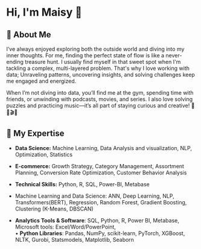 # Hi, I'm Maisy 👋

## 🌱 About Me
I’ve always enjoyed exploring both the outside world and diving into my inner thoughts. For me, finding the perfect state of flow is like a never-ending treasure hunt. I usually find myself in that sweet spot when I'm tackling a complex, multi-layered problem. That's why I love working with data; Unraveling patterns, uncovering insights, and solving challenges keep me engaged and energized.

When I’m not diving into data, you’ll find me at the gym, spending time with friends, or unwinding with podcasts, movies, and series. I also love solving puzzles and practicing music—it’s all part of staying curious and creative! 🎵💪🎬💡

## 🎯 My Expertise
- **Data Science:** Machine Learning, Data Analysis and visualization, NLP, Optimization, Statistics
- **E-commerce:** Growth Strategy, Category Management, Assortment Planning, Conversion Rate Optimization, Customer Behavior Analysis
- **Technical Skills:** Python, R, SQL, Power-BI, Metabase

- Machine Learning and Data Science: ANN, Deep Learning, NLP, Transformers(BERT), Regression, Random Forest, Gradient Boosting, Clustering (K-Means, DBSCAN)
- **Analytics Tools & Software**: SQL, Python, R, Power BI, Metabase, Microsoft tools: Excel/Word/PowerPoint,    
•	**Python Libraries**: Pandas, NumPy, scikit-learn, PyTorch, XGBoost, NLTK, Gurobi, Statsmodels, Matplotlib, Seaborn

